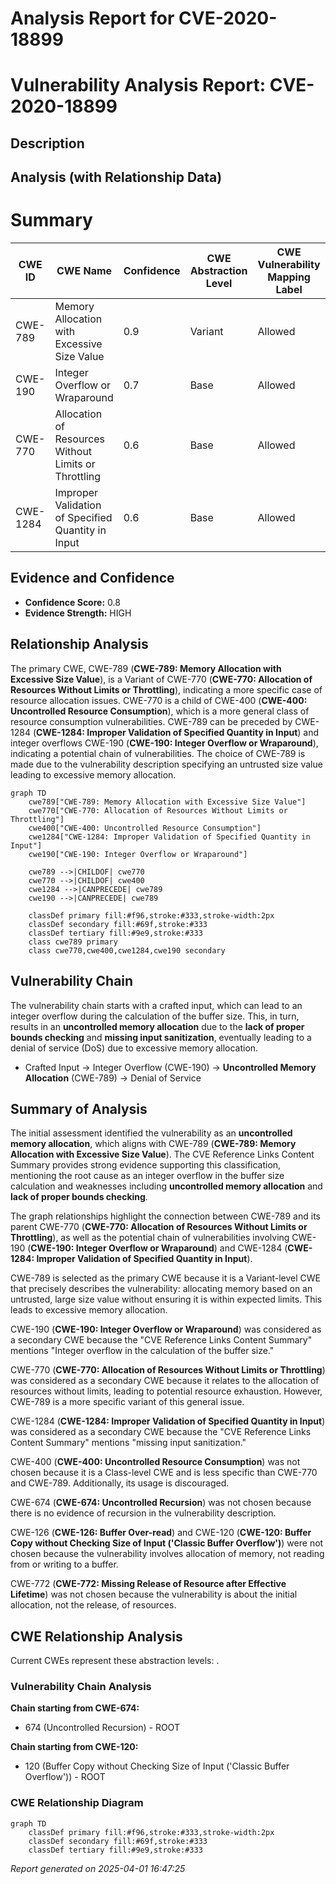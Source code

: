 # Analysis Report for CVE-2020-18899

# Vulnerability Analysis Report: CVE-2020-18899

## Description



## Analysis (with Relationship Data)

# Summary
| CWE ID | CWE Name | Confidence | CWE Abstraction Level | CWE Vulnerability Mapping Label | CWE-Vulnerability Mapping Notes |
|---|---|---|---|---|---|
| CWE-789 | Memory Allocation with Excessive Size Value | 0.9 | Variant | Allowed | Primary CWE |
| CWE-190 | Integer Overflow or Wraparound | 0.7 | Base | Allowed | Secondary Candidate |
| CWE-770 | Allocation of Resources Without Limits or Throttling | 0.6 | Base | Allowed | Secondary Candidate |
| CWE-1284 | Improper Validation of Specified Quantity in Input | 0.6 | Base | Allowed | Secondary Candidate |

## Evidence and Confidence

*   **Confidence Score:** 0.8
*   **Evidence Strength:** HIGH

## Relationship Analysis
The primary CWE, CWE-789 (**CWE-789: Memory Allocation with Excessive Size Value**), is a Variant of CWE-770 (**CWE-770: Allocation of Resources Without Limits or Throttling**), indicating a more specific case of resource allocation issues. CWE-770 is a child of CWE-400 (**CWE-400: Uncontrolled Resource Consumption**), which is a more general class of resource consumption vulnerabilities. CWE-789 can be preceded by CWE-1284 (**CWE-1284: Improper Validation of Specified Quantity in Input**) and integer overflows CWE-190 (**CWE-190: Integer Overflow or Wraparound**), indicating a potential chain of vulnerabilities. The choice of CWE-789 is made due to the vulnerability description specifying an untrusted size value leading to excessive memory allocation.

```mermaid
graph TD
    cwe789["CWE-789: Memory Allocation with Excessive Size Value"]
    cwe770["CWE-770: Allocation of Resources Without Limits or Throttling"]
    cwe400["CWE-400: Uncontrolled Resource Consumption"]
    cwe1284["CWE-1284: Improper Validation of Specified Quantity in Input"]
    cwe190["CWE-190: Integer Overflow or Wraparound"]
    
    cwe789 -->|CHILDOF| cwe770
    cwe770 -->|CHILDOF| cwe400
    cwe1284 -->|CANPRECEDE| cwe789
    cwe190 -->|CANPRECEDE| cwe789
    
    classDef primary fill:#f96,stroke:#333,stroke-width:2px
    classDef secondary fill:#69f,stroke:#333
    classDef tertiary fill:#9e9,stroke:#333
    class cwe789 primary
    class cwe770,cwe400,cwe1284,cwe190 secondary
```

## Vulnerability Chain
The vulnerability chain starts with a crafted input, which can lead to an integer overflow during the calculation of the buffer size. This, in turn, results in an **uncontrolled memory allocation** due to the **lack of proper bounds checking** and **missing input sanitization**, eventually leading to a denial of service (DoS) due to excessive memory allocation.
  - Crafted Input -> Integer Overflow (CWE-190) -> **Uncontrolled Memory Allocation** (CWE-789) -> Denial of Service

## Summary of Analysis
The initial assessment identified the vulnerability as an **uncontrolled memory allocation**, which aligns with CWE-789 (**CWE-789: Memory Allocation with Excessive Size Value**). The CVE Reference Links Content Summary provides strong evidence supporting this classification, mentioning the root cause as an integer overflow in the buffer size calculation and weaknesses including **uncontrolled memory allocation** and **lack of proper bounds checking**.

The graph relationships highlight the connection between CWE-789 and its parent CWE-770 (**CWE-770: Allocation of Resources Without Limits or Throttling**), as well as the potential chain of vulnerabilities involving CWE-190 (**CWE-190: Integer Overflow or Wraparound**) and CWE-1284 (**CWE-1284: Improper Validation of Specified Quantity in Input**).

CWE-789 is selected as the primary CWE because it is a Variant-level CWE that precisely describes the vulnerability: allocating memory based on an untrusted, large size value without ensuring it is within expected limits. This leads to excessive memory allocation.

CWE-190 (**CWE-190: Integer Overflow or Wraparound**) was considered as a secondary CWE because the "CVE Reference Links Content Summary" mentions "Integer overflow in the calculation of the buffer size."

CWE-770 (**CWE-770: Allocation of Resources Without Limits or Throttling**) was considered as a secondary CWE because it relates to the allocation of resources without limits, leading to potential resource exhaustion. However, CWE-789 is a more specific variant of this general issue.

CWE-1284 (**CWE-1284: Improper Validation of Specified Quantity in Input**) was considered as a secondary CWE because the "CVE Reference Links Content Summary" mentions "missing input sanitization."

CWE-400 (**CWE-400: Uncontrolled Resource Consumption**) was not chosen because it is a Class-level CWE and is less specific than CWE-770 and CWE-789. Additionally, its usage is discouraged.

CWE-674 (**CWE-674: Uncontrolled Recursion**) was not chosen because there is no evidence of recursion in the vulnerability description.

CWE-126 (**CWE-126: Buffer Over-read**) and CWE-120 (**CWE-120: Buffer Copy without Checking Size of Input ('Classic Buffer Overflow')**) were not chosen because the vulnerability involves allocation of memory, not reading from or writing to a buffer.

CWE-772 (**CWE-772: Missing Release of Resource after Effective Lifetime**) was not chosen because the vulnerability is about the initial allocation, not the release, of resources.


## CWE Relationship Analysis

Current CWEs represent these abstraction levels: .


### Vulnerability Chain Analysis

**Chain starting from CWE-674:**
- 674 (Uncontrolled Recursion) - ROOT


**Chain starting from CWE-120:**
- 120 (Buffer Copy without Checking Size of Input ('Classic Buffer Overflow')) - ROOT



### CWE Relationship Diagram

```mermaid
graph TD
    classDef primary fill:#f96,stroke:#333,stroke-width:2px
    classDef secondary fill:#69f,stroke:#333
    classDef tertiary fill:#9e9,stroke:#333
```



*Report generated on 2025-04-01 16:47:25*
